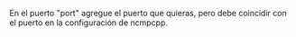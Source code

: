 En el puerto "port" agregue el puerto que quieras, pero debe coincidir con el puerto en la configuración de ncmpcpp.
